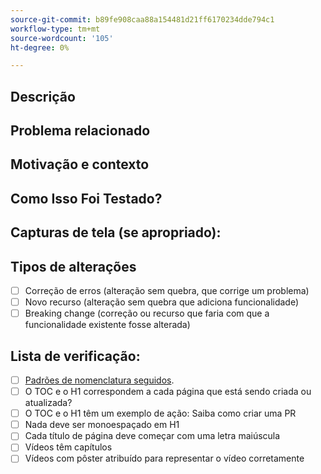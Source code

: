 ```yaml
---
source-git-commit: b89fe908caa88a154481d21ff6170234dde794c1
workflow-type: tm+mt
source-wordcount: '105'
ht-degree: 0%

---
```

<!--- Provide a general summary of your changes in the Title above -->

## Descrição

<!--- Describe your changes in detail -->

## Problema relacionado

<!--- This project only accepts pull requests related to open issues -->
<!--- If suggesting a new feature or change, please discuss it in an issue first -->
<!--- If fixing a bug, there should be an issue describing it with steps to reproduce -->
<!--- Please link to the issue here: -->

## Motivação e contexto

<!--- Why is this change required? What problem does it solve? -->

## Como Isso Foi Testado?

<!--- Please describe in detail how you tested your changes. -->
<!--- Include details of your testing environment, and the tests you ran to -->
<!--- see how your change affects other areas of the code, etc. -->

## Capturas de tela (se apropriado):

## Tipos de alterações

<!--- What types of changes does your code introduce? Put an `x` in all the boxes that apply: -->

- [ ] Correção de erros (alteração sem quebra, que corrige um problema)
- [ ] Novo recurso (alteração sem quebra que adiciona funcionalidade)
- [ ] Breaking change (correção ou recurso que faria com que a funcionalidade existente fosse alterada)

## Lista de verificação:


<!--- Go over all the following points, and put an `x` in all the boxes that apply. -->
<!--- If you're unsure about any of these, don't hesitate to ask. We're here to help! -->

- [ ] [Padrões de nomenclatura seguidos]([https://opensource.adobe.com/cla.html](https://wiki.corp.adobe.com/display/DMSArchitecture/Naming+Standards)).
- [ ] O TOC e o H1 correspondem a cada página que está sendo criada ou atualizada?
- [ ] O TOC e o H1 têm um exemplo de ação: Saiba como criar uma PR
- [ ] Nada deve ser monoespaçado em H1
- [ ] Cada título de página deve começar com uma letra maiúscula
- [ ] Vídeos têm capítulos
- [ ] Vídeos com pôster atribuído para representar o vídeo corretamente
